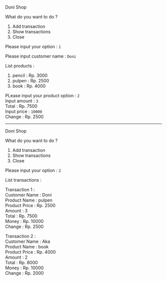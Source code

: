 Doni Shop

What do you want to do ?
1. Add transaction
2. Show transactions
3. Close

Please input your option : `1`

Please input customer name : `Doni`

List products : 
1. pencil : Rp. 3000
2. pulpen : Rp. 2500
3. book : Rp. 4000

PLease input your product option : `2`  
Input amount : `3`  
Total : Rp. 7500  
Input price : `10000`  
Change : Rp. 2500

----------------------------------------------------

Doni Shop

What do you want to do ?  
1. Add transaction  
2. Show transactions
3. Close

Please input your option : `2`

List transactions : 


Transaction 1 :  
Customer Name : Doni  
Product Name : pulpen  
Product Price : Rp. 2500  
Amount : 3  
Total : Rp. 7500  
Money : Rp. 10000  
Change : Rp. 2500  

Transaction 2 :  
Customer Name : Aka  
Product Name : book  
Product Price : Rp. 4000  
Amount : 2  
Total : Rp. 8000  
Money : Rp. 10000  
Change : Rp. 2000  

